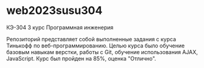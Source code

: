 # web2023susu304
КЭ-304 3 курс Программная инженерия

Репозиторий представляет собой выполненные задания с курса Тинькофф по веб-программированию. Целью курса было обучение базовым навыкам верстки, работы с Git, обучение использования AJAX, JavaScript. Курс был пройден на 85%, оценка "Отлично".
